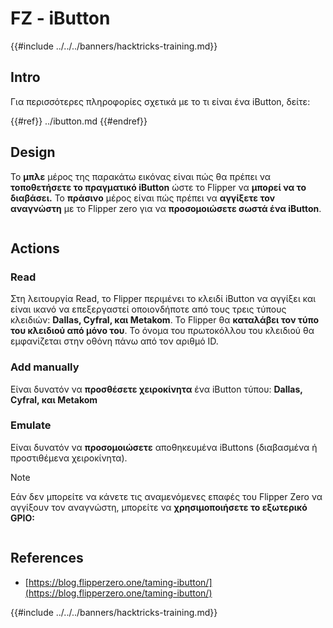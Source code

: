 # FZ - iButton

{{#include ../../../banners/hacktricks-training.md}}

## Intro

Για περισσότερες πληροφορίες σχετικά με το τι είναι ένα iButton, δείτε:

{{#ref}}
../ibutton.md
{{#endref}}

## Design

Το **μπλε** μέρος της παρακάτω εικόνας είναι πώς θα πρέπει να **τοποθετήσετε το πραγματικό iButton** ώστε το Flipper να **μπορεί να το διαβάσει.** Το **πράσινο** μέρος είναι πώς πρέπει να **αγγίξετε τον αναγνώστη** με το Flipper zero για να **προσομοιώσετε σωστά ένα iButton**.

<figure><img src="../../../images/image (565).png" alt=""><figcaption></figcaption></figure>

## Actions

### Read

Στη λειτουργία Read, το Flipper περιμένει το κλειδί iButton να αγγίξει και είναι ικανό να επεξεργαστεί οποιονδήποτε από τους τρεις τύπους κλειδιών: **Dallas, Cyfral, και Metakom**. Το Flipper θα **καταλάβει τον τύπο του κλειδιού από μόνο του**. Το όνομα του πρωτοκόλλου του κλειδιού θα εμφανίζεται στην οθόνη πάνω από τον αριθμό ID.

### Add manually

Είναι δυνατόν να **προσθέσετε χειροκίνητα** ένα iButton τύπου: **Dallas, Cyfral, και Metakom**

### **Emulate**

Είναι δυνατόν να **προσομοιώσετε** αποθηκευμένα iButtons (διαβασμένα ή προστιθέμενα χειροκίνητα).

> [!NOTE]
> Εάν δεν μπορείτε να κάνετε τις αναμενόμενες επαφές του Flipper Zero να αγγίξουν τον αναγνώστη, μπορείτε να **χρησιμοποιήσετε το εξωτερικό GPIO:**

<figure><img src="../../../images/image (138).png" alt=""><figcaption></figcaption></figure>

## References

- [https://blog.flipperzero.one/taming-ibutton/](https://blog.flipperzero.one/taming-ibutton/)

{{#include ../../../banners/hacktricks-training.md}}
